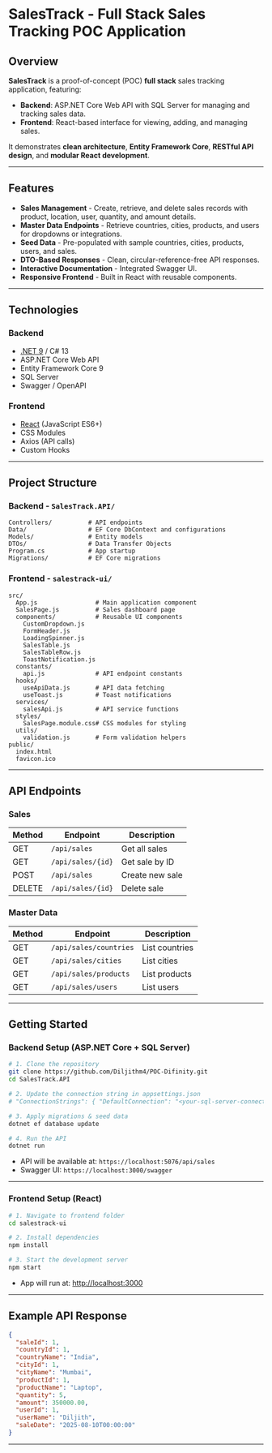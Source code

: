 # SalesTrack - Full Stack Sales Tracking POC Application

## Overview
**SalesTrack** is a proof-of-concept (POC) **full stack** sales tracking application, featuring:  
- **Backend**: ASP.NET Core Web API with SQL Server for managing and tracking sales data.  
- **Frontend**: React-based interface for viewing, adding, and managing sales.  

It demonstrates **clean architecture**, **Entity Framework Core**, **RESTful API design**, and **modular React development**.

---

## Features
- **Sales Management** - Create, retrieve, and delete sales records with product, location, user, quantity, and amount details.  
- **Master Data Endpoints** - Retrieve countries, cities, products, and users for dropdowns or integrations.  
- **Seed Data** - Pre-populated with sample countries, cities, products, users, and sales.  
- **DTO-Based Responses** - Clean, circular-reference-free API responses.  
- **Interactive Documentation** - Integrated Swagger UI.  
- **Responsive Frontend** - Built in React with reusable components.  

---

## Technologies

### Backend
- [.NET 9](https://dotnet.microsoft.com/) / C# 13  
- ASP.NET Core Web API  
- Entity Framework Core 9  
- SQL Server  
- Swagger / OpenAPI  

### Frontend
- [React](https://react.dev/) (JavaScript ES6+)  
- CSS Modules  
- Axios (API calls)  
- Custom Hooks  

---

## Project Structure

### Backend - `SalesTrack.API/`
```
Controllers/          # API endpoints
Data/                 # EF Core DbContext and configurations
Models/               # Entity models
DTOs/                 # Data Transfer Objects
Program.cs            # App startup
Migrations/           # EF Core migrations
```

### Frontend - `salestrack-ui/`
```
src/
  App.js                # Main application component
  SalesPage.js          # Sales dashboard page
  components/           # Reusable UI components
    CustomDropdown.js
    FormHeader.js
    LoadingSpinner.js
    SalesTable.js
    SalesTableRow.js
    ToastNotification.js
  constants/
    api.js              # API endpoint constants
  hooks/
    useApiData.js       # API data fetching
    useToast.js         # Toast notifications
  services/
    salesApi.js         # API service functions
  styles/
    SalesPage.module.css# CSS modules for styling
  utils/
    validation.js       # Form validation helpers
public/
  index.html
  favicon.ico
```

---

## API Endpoints

### Sales
| Method | Endpoint               | Description     |
|--------|------------------------|-----------------|
| GET    | `/api/sales`           | Get all sales   |
| GET    | `/api/sales/{id}`      | Get sale by ID  |
| POST   | `/api/sales`           | Create new sale |
| DELETE | `/api/sales/{id}`      | Delete sale     |

### Master Data
| Method | Endpoint                 | Description     |
|--------|--------------------------|-----------------|
| GET    | `/api/sales/countries`   | List countries  |
| GET    | `/api/sales/cities`      | List cities     |
| GET    | `/api/sales/products`    | List products   |
| GET    | `/api/sales/users`       | List users      |

---

## Getting Started

### Backend Setup (ASP.NET Core + SQL Server)
```bash
# 1. Clone the repository
git clone https://github.com/Diljithm4/POC-Difinity.git
cd SalesTrack.API

# 2. Update the connection string in appsettings.json
# "ConnectionStrings": { "DefaultConnection": "<your-sql-server-connection>" }

# 3. Apply migrations & seed data
dotnet ef database update

# 4. Run the API
dotnet run
```
- API will be available at: `https://localhost:5076/api/sales`  
- Swagger UI: `https://localhost:3000/swagger`

---

### Frontend Setup (React)
```bash
# 1. Navigate to frontend folder
cd salestrack-ui

# 2. Install dependencies
npm install

# 3. Start the development server
npm start
```
- App will run at: [http://localhost:3000](http://localhost:3000)

---

## Example API Response
```json
{
  "saleId": 1,
  "countryId": 1,
  "countryName": "India",
  "cityId": 1,
  "cityName": "Mumbai",
  "productId": 1,
  "productName": "Laptop",
  "quantity": 5,
  "amount": 350000.00,
  "userId": 1,
  "userName": "Diljith",
  "saleDate": "2025-08-10T00:00:00"
}
```

---
